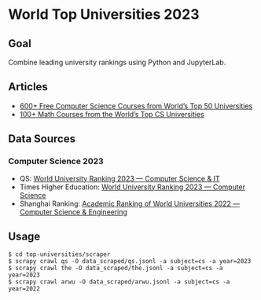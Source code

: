 # World Top Universities 2023

## Goal

Combine leading university rankings using Python and JupyterLab.

## Articles

* [600+ Free Computer Science Courses from World’s Top 50 Universities](https://www.classcentral.com/report/cs-online-courses/)
* [100+ Math Courses from the World’s Top CS Universities](https://www.classcentral.com/report/mathematics-statistics-free-online-courses/)

## Data Sources

### Computer Science 2023

* QS: [World University Ranking 2023 — Computer Science & IT](https://www.topuniversities.com/university-rankings/university-subject-rankings/2023/computer-science-information-systems)
* Times Higher Education: [World University Ranking 2023 — Computer Science](https://www.timeshighereducation.com/world-university-rankings/2023/subject-ranking/computer-science)
* Shanghai Ranking: [Academic Ranking of World Universities 2022 — Computer Science & Engineering](https://www.shanghairanking.com/rankings/gras/2022/RS0210)

## Usage

```
$ cd top-universities/scraper
$ scrapy crawl qs -O data_scraped/qs.jsonl -a subject=cs -a year=2023
$ scrapy crawl the -O data_scraped/the.jsonl -a subject=cs -a year=2023
$ scrapy crawl arwu -O data_scraped/arwu.jsonl -a subject=cs -a year=2022
```
